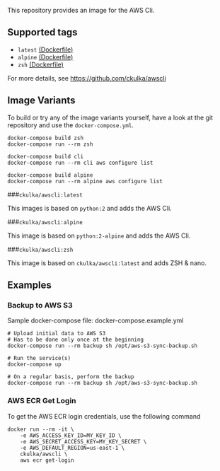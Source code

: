 This repository provides an image for the AWS Cli.


## Supported tags

 - ```latest``` [(Dockerfile)](https://github.com/ckulka/awscli/blob/master/Dockerfile)
 - ```alpine``` [(Dockerfile)](https://github.com/ckulka/awscli/blob/master/Dockerfile.alpine)
 - ```zsh``` [(Dockerfile)](https://github.com/ckulka/awscli/blob/master/Dockerfile.zsh)

For more details, see https://github.com/ckulka/awscli


## Image Variants

To build or try any of the image variants yourself, have a look at the git repository and use the ```docker-compose.yml```.
```
docker-compose build zsh
docker-compose run --rm zsh

docker-compose build cli
docker-compose run --rm cli aws configure list

docker-compose build alpine
docker-compose run --rm alpine aws configure list
```

###```ckulka/awscli:latest```

This images is based on ```python:2``` and adds the AWS Cli.

###```ckulka/awscli:alpine```

This image is based on ```python:2-alpine``` and adds the AWS Cli.

###```ckulka/awscli:zsh```

This image is based on ```ckulka/awscli:latest``` and adds ZSH & nano.


## Examples
### Backup to AWS S3
Sample docker-compose file: docker-compose.example.yml

```
# Upload initial data to AWS S3
# Has to be done only once at the beginning
docker-compose run --rm backup sh /opt/aws-s3-sync-backup.sh

# Run the service(s)
docker-compose up

# On a regular basis, perform the backup
docker-compose run --rm backup sh /opt/aws-s3-sync-backup.sh
```

### AWS ECR Get Login
To get the AWS ECR login credentials, use the following command
```
docker run --rm -it \
	-e AWS_ACCESS_KEY_ID=MY_KEY_ID \
	-e AWS_SECRET_ACCESS_KEY=MY_KEY_SECRET \
	-e AWS_DEFAULT_REGION=us-east-1 \
	ckulka/awscli \
	aws ecr get-login
```
